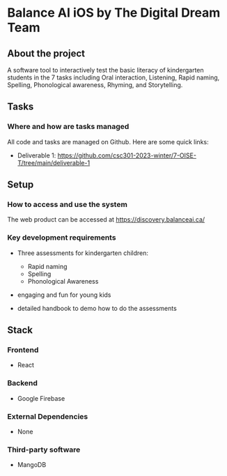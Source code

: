 # Balance AI iOS by The Digital Dream Team

## About the project
A software tool to interactively test the basic literacy of kindergarten students in the 7 tasks including Oral interaction, Listening, Rapid naming, Spelling, Phonological awareness, Rhyming, and Storytelling.

## Tasks
### Where and how are tasks managed
All code and tasks are managed on Github. Here are some quick links:
- Deliverable 1: https://github.com/csc301-2023-winter/7-OISE-T/tree/main/deliverable-1

## Setup
### How to access and use the system
The web product can be accessed at https://discovery.balanceai.ca/

### Key development requirements
- Three assessments for kindergarten children:
  - Rapid naming 
  - Spelling 
  - Phonological Awareness 

- engaging and fun for young kids
- detailed handbook to demo how to do the assessments


## Stack
### Frontend
- React 

### Backend 
- Google Firebase

### External Dependencies
- None

### Third-party software
- MangoDB
